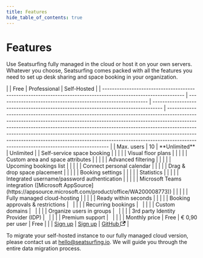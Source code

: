 ```yaml
---
title: Features
hide_table_of_contents: true
---
```


# Features

Use Seatsurfing fully managed in the cloud or host it on your own servers. Whatever you choose, Seatsurfing comes packed with all the features you need to set up desk sharing and space booking in your organization.

<div class="feature-table">
|                                                                                                                 | Free                                                          | Professional                                                                       | Self-Hosted                                                                                                                                                                                                                                                                                                                                                                                                                                                  |
| --------------------------------------------------------------------------------------------------------------- | ------------------------------------------------------------- | ---------------------------------------------------------------------------------- | ------------------------------------------------------------------------------------------------------------------------------------------------------------------------------------------------------------------------------------------------------------------------------------------------------------------------------------------------------------------------------------------------------------------------------------------------------------ |
| Max. users                                                                                                      | 10                                                            | **Unlimited**                                                                      | Unlimited                                                                                                                                                                                                                                                                                                                                                                                                                                                    |
| Self-service space booking                                                                                      | <span class="blue-dot"></span>                                | <span class="blue-dot"></span>                                                     | <span class="blue-dot"></span>                                                                                                                                                                                                                                                                                                                                                                                                                               |
| Visual floor plans                                                                                              | <span class="blue-dot"></span>                                | <span class="blue-dot"></span>                                                     | <span class="blue-dot"></span>                                                                                                                                                                                                                                                                                                                                                                                                                               |
| Custom area and space attributes                                                                                | <span class="blue-dot"></span>                                | <span class="blue-dot"></span>                                                     | <span class="blue-dot"></span>                                                                                                                                                                                                                                                                                                                                                                                                                               |
| Advanced filtering                                                                                              | <span class="blue-dot"></span>                                | <span class="blue-dot"></span>                                                     | <span class="blue-dot"></span>                                                                                                                                                                                                                                                                                                                                                                                                                               |
| Upcoming bookings list                                                                                          | <span class="blue-dot"></span>                                | <span class="blue-dot"></span>                                                     | <span class="blue-dot"></span>                                                                                                                                                                                                                                                                                                                                                                                                                               |
| Connect personal calendar                                                                                       | <span class="blue-dot"></span>                                | <span class="blue-dot"></span>                                                     | <span class="blue-dot"></span>                                                                                                                                                                                                                                                                                                                                                                                                                               |
| Drag & drop space placement                                                                                     | <span class="blue-dot"></span>                                | <span class="blue-dot"></span>                                                     | <span class="blue-dot"></span>                                                                                                                                                                                                                                                                                                                                                                                                                               |
| Booking settings                                                                                                | <span class="blue-dot"></span>                                | <span class="blue-dot"></span>                                                     | <span class="blue-dot"></span>                                                                                                                                                                                                                                                                                                                                                                                                                               |
| Statistics                                                                                                      | <span class="blue-dot"></span>                                | <span class="blue-dot"></span>                                                     | <span class="blue-dot"></span>                                                                                                                                                                                                                                                                                                                                                                                                                               |
| Integrated username/password authentication                                                                     | <span class="blue-dot"></span>                                | <span class="blue-dot"></span>                                                     | <span class="blue-dot"></span>                                                                                                                                                                                                                                                                                                                                                                                                                               |
| Microsoft Teams integration ([Microsoft AppSource](https://appsource.microsoft.com/product/office/WA200008773)) | <span class="blue-dot"></span>                                | <span class="blue-dot"></span>                                                     |                                                                                                                                                                                                                                                                                                                                                                                                                                                              |
| Fully managed cloud-hosting                                                                                     | <span class="blue-dot"></span>                                | <span class="blue-dot"></span>                                                     |                                                                                                                                                                                                                                                                                                                                                                                                                                                              |
| Ready within seconds                                                                                            | <span class="blue-dot"></span>                                | <span class="blue-dot"></span>                                                     |                                                                                                                                                                                                                                                                                                                                                                                                                                                              |
| Booking approvals & restrictions                                                                                |                                                               | <span class="blue-dot"></span>                                                     | <span class="blue-dot"></span>                                                                                                                                                                                                                                                                                                                                                                                                                               |
| Recurring bookings                                                                                              |                                                               | <span class="blue-dot"></span>                                                     | <span class="blue-dot"></span>                                                                                                                                                                                                                                                                                                                                                                                                                               |
| Custom domains                                                                                                  |                                                               | <span class="blue-dot"></span>                                                     | <span class="blue-dot"></span>                                                                                                                                                                                                                                                                                                                                                                                                                               |
| Organize users in groups                                                                                        |                                                               | <span class="blue-dot"></span>                                                     | <span class="blue-dot"></span>                                                                                                                                                                                                                                                                                                                                                                                                                               |
| 3rd party Identity Provider (IDP)                                                                               |                                                               | <span class="blue-dot"></span>                                                     | <span class="blue-dot"></span>                                                                                                                                                                                                                                                                                                                                                                                                                               |
| Premium support                                                                                                 |                                                               | <span class="blue-dot"></span>                                                     |                                                                                                                                                                                                                                                                                                                                                                                                                                                              |
| Monthly price                                                                                                   | Free                                                          | € 0,90<br />per user                                                               | Free                                                                                                                                                                                                                                                                                                                                                                                                                                                         |
|                                                                                                                 | <a href="/sign-up" class="button button--primary">Sign up</a> | <a href="/sign-up?paid" class="button button--primary button-gradient">Sign up</a> | <a href="https://github.com/seatsurfing/seatsurfing" target="_blank" class="button button--secondary">GitHub <svg width="13.5" height="13.5" aria-hidden="true" viewBox="0 0 24 24" class="iconExternalLink_node_modules-@docusaurus-theme-classic-lib-theme-Icon-ExternalLink-styles-module"><path fill="currentColor" d="M21 13v10h-21v-19h12v2h-10v15h17v-8h2zm3-12h-10.988l4.035 4-6.977 7.07 2.828 2.828 6.977-7.07 4.125 4.172v-11z"></path></svg></a> |
</div>

To migrate your self-hosted instance to our fully managed cloud version, please contact us at hello@seatsurfing.io. We will guide you through the entire data migration process.
